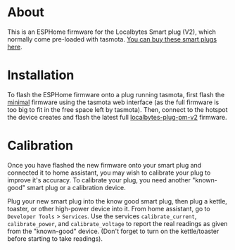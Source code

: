 # About

This is an ESPHome firmware for the Localbytes Smart plug (V2), which normally come pre-loaded with tasmota. <a href="https://www.mylocalbytes.com/products/smart-plug-pm?variant=41600621510847">You can buy these smart plugs here</a>.

# Installation

To flash the ESPHome firmware onto a plug running tasmota, first flash the <a href="minimal/minimal.bin">minimal</a> firmware using the tasmota web interface (as the full firmware is too big to fit in the free space left by tasmota). Then, connect to the hotspot the device creates and flash the latest full <a href="localbytes-plug-pm-v2/localbytes-plug-pm-v2.bin">localbytes-plug-pm-v2</a> firmware.

<!-- <esp-web-install-button manifest="./manifest.json"></esp-web-install-button> <script type="module" src="https://unpkg.com/esp-web-tools@5.2.0/dist/web/install-button.js?module"></script> -->

# Calibration

Once you have flashed the new firmware onto your smart plug and connected it to home assistant, you may wish to calibrate your plug to improve it's accuracy. To calibrate your plug, you need another "known-good" smart plug or a calibration device.

Plug your new smart plug into the know good smart plug, then plug a kettle, toaster, or other high-power device into it. From home assistant, go to `Developer Tools` > `Services`. Use the services `calibrate_current`, `calibrate_power`, and `calibrate_voltage` to report the real readings as given from the "known-good" device. (Don't forget to turn on the kettle/toaster before starting to take readings).
